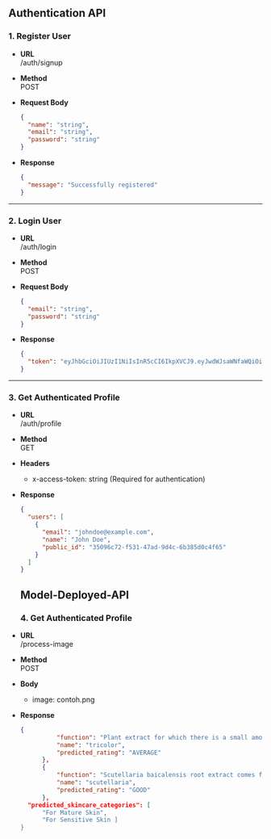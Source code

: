 
## Authentication API

### 1. **Register User**

- **URL**  
  /auth/signup
  
- **Method**  
  POST
  
- **Request Body**  
  ```json
  {
    "name": "string",
    "email": "string", 
    "password": "string"
  }
  ```

- **Response**  
  ```json
  {
    "message": "Successfully registered"
  }
  ```

---

### 2. **Login User**

- **URL**  
  /auth/login
  
- **Method**  
  POST
  
- **Request Body**  
  ```json
  {
    "email": "string",
    "password": "string"
  }
  ```

- **Response**  
  ```json
  {
    "token": "eyJhbGciOiJIUzI1NiIsInR5cCI6IkpXVCJ9.eyJwdWJsaWNfaWQiOiI0MmI1ZjhhNy04NWIwLTQ0MTctODM1ZC0xMDM4ZGZjODhlN2QiLCJleHAiOjE3MzI3MDgxNjh9.swzCrLGK0aBWfU0Ljn01nU9Z4a5isIQha1OGnb-yGAM"
  }
  ```

---

### 3. **Get Authenticated Profile**

- **URL**  
  /auth/profile
  
- **Method**  
  GET
  
- **Headers**  
  - x-access-token: string (Required for authentication)

- **Response**  
  ```json
  {
    "users": [
      {
        "email": "johndoe@example.com",
        "name": "John Doe",
        "public_id": "35096c72-f531-47ad-9d4c-6b385d0c4f65"
      }
    ]
  }
  ```


  ## Model-Deployed-API

  ### 4. **Get Authenticated Profile**

- **URL**  
  /process-image
  
- **Method**  
  POST
  
- **Body**  
  - image: contoh.png

- **Response**  
  ```json
  {
            "function": "Plant extract for which there is a small amount of research showing it has skin soothing and antioxidant properties.",
            "name": "tricolor",
            "predicted_rating": "AVERAGE"
        },
        {
            "function": "Scutellaria baicalensis root extract comes from a flowering plant native to China.",
            "name": "scutellaria",
            "predicted_rating": "GOOD"
        },
    "predicted_skincare_categories": [
        "For Mature Skin",
        "For Sensitive Skin ]
  }

  
  ```


